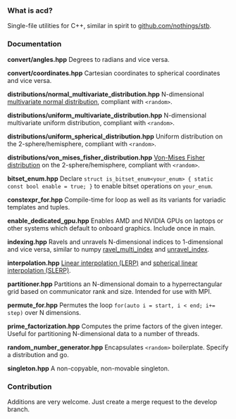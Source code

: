 ### What is acd?
Single-file utilities for C++, similar in spirit to [github.com/nothings/stb](https://github.com/nothings/stb).

### Documentation

**convert/angles.hpp** 
Degrees to radians and vice versa.

**convert/coordinates.hpp**
Cartesian coordinates to spherical coordinates and vice versa.

**distributions/normal_multivariate_distribution.hpp**
N-dimensional [multivariate normal distribution](https://en.wikipedia.org/wiki/Multivariate_normal_distribution), compliant with `<random>`.

**distributions/uniform_multivariate_distribution.hpp**
N-dimensional multivariate uniform distribution, compliant with `<random>`.

**distributions/uniform_spherical_distribution.hpp**
Uniform distribution on the 2-sphere/hemisphere, compliant with `<random>`.

**distributions/von_mises_fisher_distribution.hpp**
[Von-Mises Fisher distribution](https://en.wikipedia.org/wiki/Von_Mises%E2%80%93Fisher_distribution) on the 2-sphere/hemisphere, compliant with `<random>`.

**bitset_enum.hpp**
Declare `struct is_bitset_enum<your_enum> { static const bool enable = true; }` to enable bitset operations on `your_enum`.

**constexpr_for.hpp**
Compile-time for loop as well as its variants for variadic templates and tuples.

**enable_dedicated_gpu.hpp**
Enables AMD and NVIDIA GPUs on laptops or other systems which default to onboard graphics. Include once in main.

**indexing.hpp**
Ravels and unravels N-dimensional indices to 1-dimensional and vice versa, similar to numpy [ravel_multi_index](https://docs.scipy.org/doc/numpy-1.15.1/reference/generated/numpy.ravel_multi_index.html) and [unravel_index](https://docs.scipy.org/doc/numpy-1.15.0/reference/generated/numpy.unravel_index.html).

**interpolation.hpp**
[Linear interpolation (LERP)](https://en.wikipedia.org/wiki/Linear_interpolation) and [spherical linear interpolation (SLERP)](https://en.wikipedia.org/wiki/Slerp).

**partitioner.hpp**
Partitions an N-dimensional domain to a hyperrectangular grid based on communicator rank and size. Intended for use with MPI.

**permute_for.hpp**
Permutes the loop `for(auto i = start, i < end; i+= step)` over N dimensions.

**prime_factorization.hpp**
Computes the prime factors of the given integer. Useful for partitioning N-dimensional data to a number of threads.

**random_number_generator.hpp**
Encapsulates `<random>` boilerplate. Specify a distribution and go.

**singleton.hpp**
A non-copyable, non-movable singleton.

### Contribution
Additions are very welcome. Just create a merge request to the develop branch.
